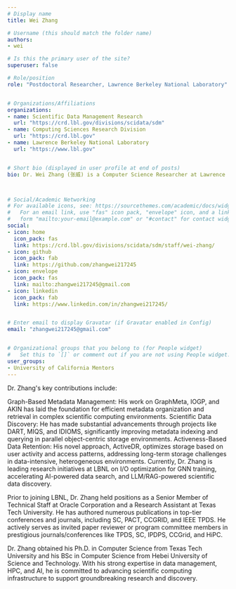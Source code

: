 ```yaml
---
# Display name
title: Wei Zhang

# Username (this should match the folder name)
authors:
- wei

# Is this the primary user of the site?
superuser: false

# Role/position
role: "Postdoctoral Researcher, Lawrence Berkeley National Laboratory"


# Organizations/Affiliations
organizations:
- name: Scientific Data Management Research
  url: "https://crd.lbl.gov/divisions/scidata/sdm"
- name: Computing Sciences Research Division
  url: "https://crd.lbl.gov"
- name: Lawrence Berkeley National Laboratory
  url: "https://www.lbl.gov"


# Short bio (displayed in user profile at end of posts)
bio: Dr. Wei Zhang (张威) is a Computer Science Researcher at Lawrence Berkeley National Laboratory (LBNL), specializing in advancing data management for scientific applications in heterogeneous computing environments. His research focuses on bridging the gap between high-performance computing (HPC) and artificial intelligence (AI) by developing innovative solutions for managing and discovering large-scale scientific data. 



# Social/Academic Networking
# For available icons, see: https://sourcethemes.com/academic/docs/widgets/#icons
#   For an email link, use "fas" icon pack, "envelope" icon, and a link in the
#   form "mailto:your-email@example.com" or "#contact" for contact widget.
social:
- icon: home
  icon_pack: fas
  link: https://crd.lbl.gov/divisions/scidata/sdm/staff/wei-zhang/
- icon: github
  icon_pack: fab
  link: https://github.com/zhangwei217245
- icon: envelope
  icon_pack: fas
  link: mailto:zhangwei217245@gmail.com
- icon: linkedin
  icon_pack: fab
  link: https://www.linkedin.com/in/zhangwei217245/


# Enter email to display Gravatar (if Gravatar enabled in Config)
email: "zhangwei217245@gmail.com"


# Organizational groups that you belong to (for People widget)
#   Set this to `[]` or comment out if you are not using People widget.
user_groups:
- University of California Mentors
---
```

Dr. Zhang's key contributions include:

Graph-Based Metadata Management: His work on GraphMeta, IOGP, and AKIN has laid the foundation for efficient metadata organization and retrieval in complex scientific computing environments.
Scientific Data Discovery: He has made substantial advancements through projects like DART, MIQS, and IDIOMS, significantly improving metadata indexing and querying in parallel object-centric storage environments.
Activeness-Based Data Retention: His novel approach, ActiveDR, optimizes storage based on user activity and access patterns, addressing long-term storage challenges in data-intensive, heterogeneous environments.
Currently, Dr. Zhang is leading research initiatives at LBNL on I/O optimization for GNN training, accelerating AI-powered data search, and LLM/RAG-powered scientific data discovery. 

Prior to joining LBNL, Dr. Zhang held positions as a Senior Member of Technical Staff at Oracle Corporation and a Research Assistant at Texas Tech University. He has authored numerous publications in top-tier conferences and journals, including SC, PACT, CCGRID, and IEEE TPDS. He actively serves as invited paper reviewer or program committee members in prestigious journals/conferences like TPDS, SC, IPDPS, CCGrid, and HiPC.

Dr. Zhang obtained his Ph.D. in Computer Science from Texas Tech University and his BSc in Computer Science from Hebei University of Science and Technology. With his strong expertise in data management, HPC, and AI, he is committed to advancing scientific computing infrastructure to support groundbreaking research and discovery.
